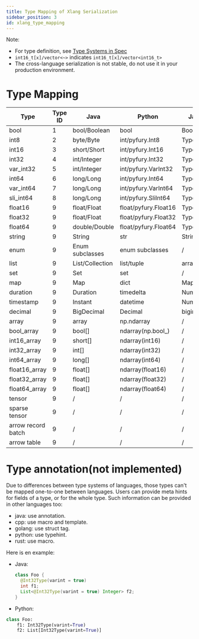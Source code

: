 ```yaml
---
title: Type Mapping of Xlang Serialization
sidebar_position: 3
id: xlang_type_mapping
---
```


Note:

- For type definition, see [Type Systems in Spec](../specification/xlang_serialization_spec.md#type-systems)
- `int16_t[x]/vector<~>` indicates `int16_t[x]/vector<int16_t>`
- The cross-language serialization is not stable, do not use it in your production environment.

# Type Mapping

| Type               | Type ID | Java            | Python               | Javascript      | C++                            | Golang           | Rust             |
|--------------------|---------|-----------------|----------------------|-----------------|--------------------------------|------------------|------------------|
| bool               | 1       | bool/Boolean    | bool                 | Boolean         | bool                           | bool             | bool             |
| int8               | 2       | byte/Byte       | int/pyfury.Int8      | Type.int8()     | int8_t                         | int8             | i8               |
| int16              | 3       | short/Short     | int/pyfury.Int16     | Type.int16()    | int16_t                        | int16            | i6               |
| int32              | 4       | int/Integer     | int/pyfury.Int32     | Type.int32()    | int32_t                        | int32            | i32              |
| var_int32          | 5       | int/Integer     | int/pyfury.VarInt32  | Type.varint32() | fury::varint32_t               | fury.varint32    | fury::varint32   |
| int64              | 6       | long/Long       | int/pyfury.Int64     | Type.int64()    | int64_t                        | int64            | i64              |
| var_int64          | 7       | long/Long       | int/pyfury.VarInt64  | Type.varint64() | fury::varint64_t               | fury.varint64    | fury::varint64   |
| sli_int64          | 8       | long/Long       | int/pyfury.SliInt64  | Type.sliint64() | fury::sliint64_t               | fury.sliint64    | fury::sliint64   |
| float16            | 9       | float/Float     | float/pyfury.Float16 | Type.float16()  | fury::float16_t                | fury.float16     | fury::f16        |
| float32            | 9       | float/Float     | float/pyfury.Float32 | Type.float32()  | float                          | float32          | f32              |
| float64            | 9       | double/Double   | float/pyfury.Float64 | Type.float64()  | double                         | float64          | f64              |
| string             | 9       | String          | str                  | String          | string                         | string           | String/str       |
| enum               | 9       | Enum subclasses | enum subclasses      | /               | enum                           | /                | enum             |
| list               | 9       | List/Collection | list/tuple           | array           | vector                         | slice            | Vec              |
| set                | 9       | Set             | set                  | /               | set                            | fury.Set         | Set              |
| map                | 9       | Map             | dict                 | Map             | unordered_map                  | map              | HashMap          |
| duration           | 9       | Duration        | timedelta            | Number          | duration                       | Duration         | Duration         |
| timestamp          | 9       | Instant         | datetime             | Number          | std::chrono::nanoseconds       | Time             | DateTime         |
| decimal            | 9       | BigDecimal      | Decimal              | bigint          | /                              | /                | /                |
| array              | 9       | array           | np.ndarray           | /               | /                              | array/slice      | Vec              |
| bool_array         | 9       | bool[]          | ndarray(np.bool_)    | /               | `bool[x]`                      | `[x]bool/[]~`    | `Vec<bool>`      |
| int16_array        | 9       | short[]         | ndarray(int16)       | /               | `int16_t[x]/vector<~>`         | `[x]int16/[]~`   | `Vec<i16>`       |
| int32_array        | 9       | int[]           | ndarray(int32)       | /               | `int32_t[x]/vector<~>`         | `[x]int32/[]~`   | `Vec<i32>`       |
| int64_array        | 9       | long[]          | ndarray(int64)       | /               | `int64_t[x]/vector<~>`         | `[x]int64/[]~`   | `Vec<i64>`       |
| float16_array      | 9       | float[]         | ndarray(float16)     | /               | `fury::float16_t[x]/vector<~>` | `[x]float16/[]~` | `Vec<fury::f16>` |
| float32_array      | 9       | float[]         | ndarray(float32)     | /               | `float[x]/vector<~>`           | `[x]float32/[]~` | `Vec<f32>`       |
| float64_array      | 9       | float[]         | ndarray(float64)     | /               | `double[x]/vector<~>`          | `[x]float64/[]~` | `Vec<f64>`       |
| tensor             | 9       | /               | /                    | /               | /                              | /                | /                |
| sparse tensor      | 9       | /               | /                    | /               | /                              | /                | /                |
| arrow record batch | 9       | /               | /                    | /               | /                              | /                | /                |
| arrow table        | 9       | /               | /                    | /               | /                              | /                | /                |

# Type annotation(not implemented)

Due to differences between type systems of languages, those types can't be mapped one-to-one between languages. Users
can provide meta hints for fields of a type, or for the whole type. Such information can be provided in other languages
too:

- java: use annotation.
- cpp: use macro and template.
- golang: use struct tag.
- python: use typehint.
- rust: use macro.

Here is en example:

- Java:
    ```java
    class Foo {
      @Int32Type(varint = true)
      int f1;
      List<@Int32Type(varint = true) Integer> f2;
    }
    ```
- Python:

```python
class Foo:
    f1: Int32Type(varint=True)
    f2: List[Int32Type(varint=True)]
```

